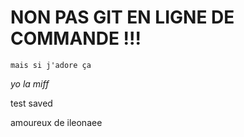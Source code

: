 <h1> NON PAS GIT EN LIGNE DE COMMANDE !!! </h1>

```ProgrammingLanguageName
mais si j'adore ça
```
*yo la miff*

test saved

amoureux de ileonaee